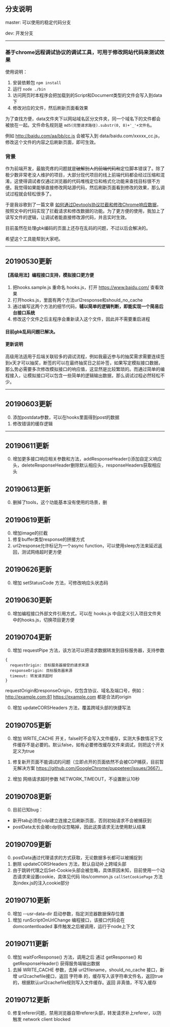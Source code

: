 ## 分支说明

master: 可以使用的稳定代码分支

dev: 开发分支

---

### 基于chrome远程调试协议的调试工具，可用于修改网站代码来测试效果

使用说明：
1. 安装依赖包 `npm install`
2. 运行 `node ./bin`
3. 访问网页时本程序会把加载到的Script和Document类型的文件会写入到data下
4. 修改对应的文件，然后刷新页面看效果

为了查找方便，data文件夹下以网站域名区分文件夹，同一个域名下的文件都会被放在一起。文件命名规则是 `md5(完整请求路径).substr(0, 8)+'_'+文件名`。

例如 http://baidu.com/aa/bb/cc.js 会被写入到 data/baidu.com/xxxxx_cc.js，修改这个文件的内容之后刷新页面，即可生效。

### 背景

作为前端开发，最脑壳疼的问题就是~~破解别人的前端代码和~~定位脚本错误了。除了极少数非常老没人维护的项目，大部分现代项目的线上前端代码都会经过压缩和混淆，这使得调试者仅通过浏览器的代码堆栈定位和格式化功能来查找目标很不方便。我觉得如果能够直接修改网站源代码，然后刷新页面看到修改的效果，那么调试过程就会轻松很多了。

于是我谷歌到了一篇文章 [如何通过Devtools协议拦截和修改Chrome响应数据](https://www.anquanke.com/post/id/160160)，按照文中的代码实现了拦截请求和修改数据的功能。为了更方便的使用，我加上了读写文件的逻辑，让调试者能直接修改源代码，并且实时生效。

目前虽然在处理gbk编码的页面上还存在乱码的问题，不过以后会解决的。

希望这个工具能帮到大家吧。

---

## 20190530更新

#### 【高级用法】编程接口支持，模拟接口更方便
1. 把hooks.sample.js 重命名 hooks.js，打开 https://www.baidu.com/ 查看效果
2. 打开hooks.js，里面有两个方法url2response和should_no_cache
3. 通过编写这两个方法的细节代码，**辅以简单的逻辑判断，即能实现一个简易后台接口系统**
4. 修改这个文件之后主程序会重新读入这个文件，因此并不需要重启进程


#### 目前gbk乱码问题已解决。

#### 更新说明

高级用法适用于后端关联较多的调试流程，例如我最近参与的抽奖需求需要连续签到x天才可以抽奖，断签的可以在最终抽奖日之前补签，如果写定模拟接口数据，那么势必需要多次修改模拟接口的响应值，这显然是比较繁琐的。而通过简单的编程接入，让模拟接口可以包含一些简单的逻辑输出数据，那么调试过程必然轻松不少。

---

## 20190603更新

0. 添加postdata参数，可以在hooks里面得到post的数据
0. 修改错误的缓存逻辑

---

## 20190611更新

0. 增加更多接口响应相关参数和方法，addResponseHeader()添加自定义响应头，deleteResponseHeader删除默认相应头，responseHeaders获取相应头

## 20190613更新

0. 删掉了tools，这个功能基本没有使用的场景，删

## 20190619更新

0. 增加image的拦截
0. 修复buffer类型response的拼接方式
0. url2response允许标记为一个async function，可以使用sleep方法来延迟返回，测试网络超时更方便

## 20190626更新

0. 增加 setStatusCode 方法，可修改响应头状态码

## 20190630更新

0. 增加编程接口外部文件引用方式，可以在 hooks.js 中自定义引入项目文件夹中的hooks.js，切换项目更方便

## 20190704更新

0. 增加 requestPipe 方法，该方法可以把请求数据转发到目标服务器，支持参数
```
{
  requestOrigin: 目标服务器接受的请求来源
  responseOrigin: 目标服务器来源
  timeout: 转发请求超时
}
```
requestOrigin和responseOrigin，仅包含协议、域名及端口号，例如：
http://example.com:81
https://example.com
都是合法的origin

0. 增加 updateCORSHeaders 方法，覆盖跨域头部的快捷写法

## 20190705更新

0. 增加 WRITE_CACHE 开关，false时不会写入文件缓存，实测大多数情况下文件缓存不是必要的。默认false，如有必要修改缓存文件来调试，则把这个开关定义为true

0. 修复新开页面不能调试的问题（立即点开的页面依然不会被CDP捕获，目前暂无解决方案 https://github.com/GoogleChrome/puppeteer/issues/3667）

0. 增加 网络请求超时参数 NETWORK_TIMEOUT，不设置默认10秒

## 20190708更新

0. 目前已知bug：
  - 新开tab必须在cdp建立连接之后刷新页面，否则初始请求不会被捕获到
  - postData太长会被cdp协议忽略掉，因此这类请求无法使用默认结果

## 20190709更新

0. postData通过代理请求的方式获取，无论数据多长都可以被捕捉到
0. 删除 updateCORSHeaders 方法，默认自动补上跨域头部
0. 由于跳转代理之后Set-Cookie头部会被忽略，具体原因未知，目前使用一个动态请求来设置cookie，具体见代码 libs/common.js `callSetCookiePage` 方法及index.js的注入cookie部分

## 20190710更新

0. 增加 --usr-data-dir 启动参数，指定浏览器数据保存位置
0. 增加 runScriptOnUrlChange 编程接口，该接口代码会在 domcontentloaded 事件触发之后被调用，运行于node上下文

## 20190711更新

0. 增加 waitForResponse() 方法，调用之后 通过 getResponse() 和 getResponseHeader() 获得服务端输出数据
0. 去掉 WRITE_CACHE 参数，去掉 url2filename，should_no_cache 接口，新增 url2cachefile接口，返回 字符串 的，缓存写入该字符串文件名，返回true的，根据默认url2cachefile规则写入文件缓存。返回 非真值，不写入缓存

## 20190712更新

0. 修复referer问题，禁用浏览器自带referer头部，转发请求补上referer，以防触发 network client blocked
